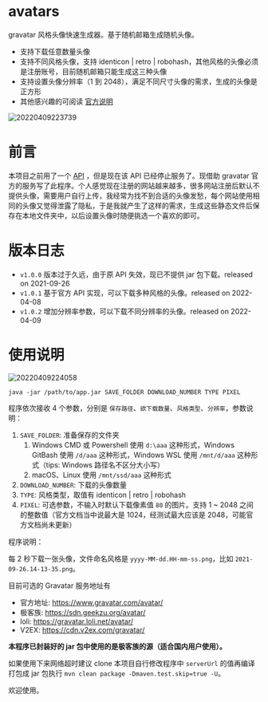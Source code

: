 # avatars

gravatar 风格头像快速生成器。基于随机邮箱生成随机头像。

- 支持下载任意数量头像
- 支持不同风格头像，支持 identicon | retro | robohash，其他风格的头像必须是注册账号，目前随机邮箱只能生成这三种头像
- 支持设置头像分辨率（1 到 2048），满足不同尺寸头像的需求，生成的头像是正方形
- 其他感兴趣的可阅读 [官方说明](https://en.gravatar.com/site/implement/images/)

![20220409223739](https://pic.dogimg.com/2022/04/09/62519a3fc5831.png)

# 前言

本项目之前用了一个 [API](https://api.prodless.com/avatar.png) ，但是现在该 API 已经停止服务了。现借助 gravatar 官方的服务写了此程序。个人感觉现在注册的网站越来越多，很多网站注册后默认不提供头像，需要用户自行上传，我经常为找不到合适的头像发愁，每个网站使用相同的头像又觉得泄露了隐私，于是我就产生了这样的需求，生成这些静态文件后保存在本地文件夹中，以后设置头像时随便挑选一个喜欢的即可。

# 版本日志

- `v1.0.0` 版本过于久远，由于原 API 失效，现已不提供 jar 包下载。released on 2021-09-26
- `v1.0.1` 基于官方 API 实现，可以下载多种风格的头像。released on 2022-04-08
- `v1.0.2` 增加分辨率参数，可以下载不同分辨率的头像。released on 2022-04-09

# 使用说明

![20220409224058](https://pic.dogimg.com/2022/04/09/62519b06c85a5.png)

```
java -jar /path/to/app.jar SAVE_FOLDER DOWNLOAD_NUMBER TYPE PIXEL
```

程序依次接收 4 个参数，分别是 `保存路径`、`欲下载数量`、`风格类型`、`分辨率`，参数说明：

1. `SAVE_FOLDER`: 准备保存的文件夹
   1. Windows CMD 或 Powershell 使用 `d:\aaa` 这种形式，Windows GitBash 使用 `/d/aaa` 这种形式，Windows WSL 使用 `/mnt/d/aaa` 这种形式（tips: Windows 路径名不区分大小写）
   2. macOS、Linux 使用 `/mnt/ssd/aaa` 这种形式
2. `DOWNLOAD_NUMBER`: 下载的头像数量
3. `TYPE`: 风格类型，取值有 identicon | retro | robohash
4. `PIXEL`: 可选参数，不输入时默认下载像素值 `80` 的图片。支持 1 ~ 2048 之间的整数值（官方文档当中说最大是 1024，经测试最大应该是 2048，可能官方文档尚未更新）

程序说明：

每 2 秒下载一张头像，文件命名风格是 `yyyy-MM-dd.HH-mm-ss.png`，比如 `2021-09-26.14-13-35.png`。

目前可选的 Gravatar 服务地址有

- 官方地址: https://www.gravatar.com/avatar/
- 极客族: https://sdn.geekzu.org/avatar/
- loli: https://gravatar.loli.net/avatar/
- V2EX: https://cdn.v2ex.com/gravatar/

**本程序已封装好的 jar 包中使用的是极客族的源（适合国内用户使用）。**

如果使用下来网络超时建议 clone 本项目自行修改程序中 `serverUrl` 的值再编译打包成 jar 包执行 `mvn clean package -Dmaven.test.skip=true -U`。

欢迎使用。
